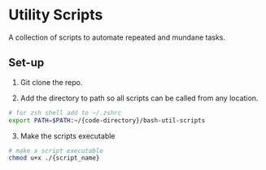 # Utility Scripts

A collection of scripts to automate repeated and mundane tasks.

## Set-up

1. Git clone the repo.

2. Add the directory to path so all scripts can be called from any location.

```bash
# for zsh shell add to ~/.zshrc
export PATH=$PATH:~/{code-directory}/bash-util-scripts
```

3. Make the scripts executable

```bash
# make a script executable
chmod u+x ./{script_name}
```
